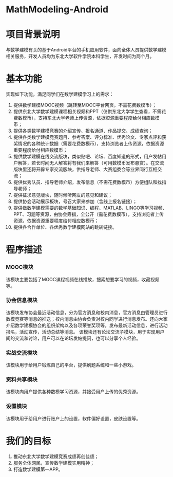 # MathModeling-Android
# 项目背景说明
与数学建模有关的基于Android平台的手机应用软件，面向全体人员提供数学建模相关服务，开发人员均为东北大学软件学院本科学生，开发时间为两个月。
# 基本功能
实现如下功能，满足同学们在数学建模学习上的需求：

1. 提供数学建模MOOC视频（跳转至MOOC平台网页，不需花费数模币）；
2. 提供东北大学数学建模课程相关视频和PPT（仅供东北大学学生查看，不需花费数模币），支持东北大学老师上传资源，依据资源重要程度给付相应数模币；
3. 提供各类数学建模竞赛的介绍宣传、报名通道、作品提交、成绩查询；
4. 提供各类数学建模竞赛题目、参考答案、评分标准、优秀论文、专家点评和获奖情况的各种统计数据（需要花费数模币），支持浏览者上传资源，依据资源重要程度给付相应数模币；
5. 提供数学建模在线交流版块，类似贴吧、论坛、百度知道的形式，用户发帖用户解答，若长时间无人解答将有我们来解答（可用数模币发布悬赏）。在交流版块里还将开辟专家交流版块，供指导老师、大赛组委会等业界同行互相交流；
6. 提供优秀队员、指导老师介绍，发布信息（不需花费数模币）方便组队和找指导老师；
7. 提供征求意见版块，随时倾听网友的意见和建议；
8. 提供协会活动展示板块，号召大家来参加（含线上报名链接）；
9. 提供做数学建模需要的数学基础知识、编程、MATLAB、LINGO等学习视频、PPT、习题等资源，由协会筹措，全公开（需花费数模币），支持浏览者上传资源，依据资源重要程度给付相应数模币；
10. 提供各合作单位、各优秀数学建模网站的跳转链接。

# 程序描述
### MOOC模块
该模块主要包括了MOOC课程视频在线播放，搜索想要学习的视频，收藏视频等。
### 协会信息模块
该模块发布协会最近活动信息，分为官方消息和校内消息，官方消息由管理员进行数模竞赛等消息的推送；校内消息由协会负责对校内同学进行消息发布。还向大家介绍数学建模协会的组织架构以及各项荣誉奖项等，发布最新活动信息，进行活动报名，活动宣传，活动总结等消息。
该模块还有论坛交流子模块，用于实现用户间的交流和讨论，用户可以在论坛发帖提问，也可以分享个人经验。
### 实战交流模块
该模块用于给用户锻炼自己的平台，提供刷题系统和一些小游戏。
### 资料共享模块
该模块向用户提供各种数模学习资源，并接受用户上传的优秀资源。
### 设置模块
该模块用于给用户进行账户上的设置，软件偏好设置，皮肤设置等。
# 我们的目标
1. 推动东北大学数学建模竞赛成绩再创佳绩；
2. 服务全体网民，宣传数学建模实用精神；
3. 打造数学建模第一APP。
